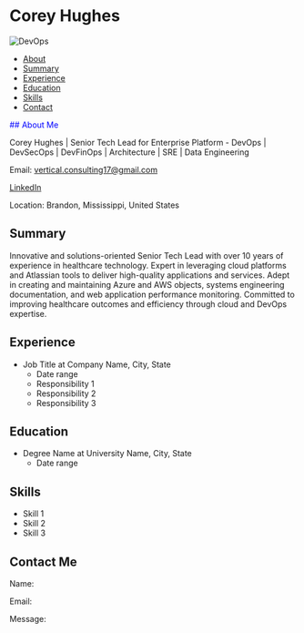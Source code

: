 # Corey Hughes 
![DevOps](https://example.com/devops_image.jpg)

- [About](#about)
- [Summary](#summary)
- [Experience](#experience)
- [Education](#education)
- [Skills](#skills)
- [Contact](#contact)

<font color="blue">## About Me</font>

Corey Hughes | Senior Tech Lead for Enterprise Platform - DevOps | DevSecOps | DevFinOps | Architecture | SRE | Data Engineering

Email: [vertical.consulting17@gmail.com](mailto:vertical.consulting17@gmail.com)

[LinkedIn](https://www.linkedin.com/in/coreyhughes1)

Location: Brandon, Mississippi, United States

## Summary

Innovative and solutions-oriented Senior Tech Lead with over 10 years of experience in healthcare technology. Expert in leveraging cloud platforms and Atlassian tools to deliver high-quality applications and services. Adept in creating and maintaining Azure and AWS objects, systems engineering documentation, and web application performance monitoring. Committed to improving healthcare outcomes and efficiency through cloud and DevOps expertise.

## Experience

- Job Title at Company Name, City, State
  - Date range
  - Responsibility 1
  - Responsibility 2
  - Responsibility 3

## Education

- Degree Name at University Name, City, State
  - Date range

## Skills

- Skill 1
- Skill 2
- Skill 3

## Contact Me

Name: 

Email: 

Message:
